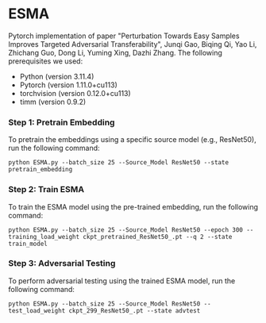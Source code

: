 # ESMA
Pytorch implementation of paper "Perturbation Towards Easy Samples Improves Targeted Adversarial Transferability", Junqi Gao, Biqing Qi, Yao Li, Zhichang Guo, Dong Li, Yuming Xing, Dazhi Zhang.
The following prerequisites we used:
- Python (version 3.11.4)
- Pytorch (version 1.11.0+cu113)
- torchvision (version 0.12.0+cu113)
- timm (version 0.9.2)
### Step 1: Pretrain Embedding

To pretrain the embeddings using a specific source model (e.g., ResNet50), run the following command:

`python ESMA.py --batch_size 25 --Source_Model ResNet50 --state pretrain_embedding`

### Step 2: Train ESMA

To train the ESMA model using the pre-trained embedding, run the following command:

`python ESMA.py --batch_size 25 --Source_Model ResNet50 --epoch 300 --training_load_weight ckpt_pretrained_ResNet50_.pt --q 2 --state train_model`

### Step 3: Adversarial Testing

To perform adversarial testing using the trained ESMA model, run the following command:

`python ESMA.py --batch_size 25 --Source_Model ResNet50 --test_load_weight ckpt_299_ResNet50_.pt --state advtest`
